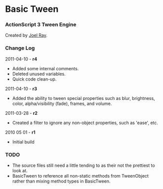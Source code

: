 Basic Tween
===========

### ActionScript 3 Tween Engine ###

Created by [Joel Ray](https://github.com/joelray).


### Change Log ###

2011-04-10 - **r4**

* Added some internal comments.
* Deleted unused variables.
* Quick code clean-up.


2011-04-10 - **r3**

* Added the ability to tween special properties such as blur, brightness, color, alpha/visibility (fade), frames, and volume.


2011-03-28 - **r2**

* Created a filter to ignore any non-object properties, such as 'ease', etc.


2010 05 01 - **r1**

* Initial build


### TODO ###

* The source files still need a little tending to as their not the prettiest to look at.
* BasicTween to reference all non-static methods from TweenObject rather than mixing method types in BasicTween.